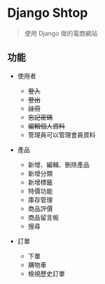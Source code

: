 # Django Shtop

> 使用 Django 做的電商網站

## 功能

- 使用者
    - ~~登入~~
    - ~~登出~~
    - ~~註冊~~
    - ~~忘記密碼~~
    - ~~編輯個人資料~~
    - 管理員可以管理會員資料

- 產品
    - 新增、編輯、刪除產品
    - 新增分類
    - 新增標籤
    - 特價功能
    - 庫存管理
    - 商品評價
    - 商品留言板
    - 搜尋

- 訂單
    - 下單
    - 購物車
    - 檢視歷史訂單